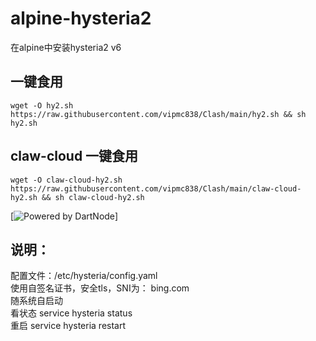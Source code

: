 # alpine-hysteria2
在alpine中安装hysteria2  v6

## 一键食用
```
wget -O hy2.sh https://raw.githubusercontent.com/vipmc838/Clash/main/hy2.sh && sh hy2.sh
```

## claw-cloud 一键食用 
```
wget -O claw-cloud-hy2.sh https://raw.githubusercontent.com/vipmc838/Clash/main/claw-cloud-hy2.sh && sh claw-cloud-hy2.sh
```
[![Powered by DartNode](https://dartnode.com/branding/DN-Open-Source-sm.png)]

## 说明：  
配置文件：/etc/hysteria/config.yaml  
使用自签名证书，安全tls，SNI为： bing.com  
随系统自启动  
看状态 service hysteria status  
重启 service hysteria restart  

